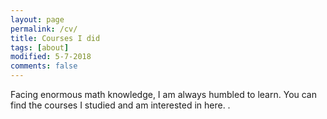 ```yaml
---
layout: page
permalink: /cv/
title: Courses I did
tags: [about]
modified: 5-7-2018
comments: false
---
```



Facing enormous math knowledge, I am always humbled to learn. You can find the courses I studied and am interested in here. [](https://github.com/zzh237/zzh237.github.io/blob/master/course_summary.txt).
